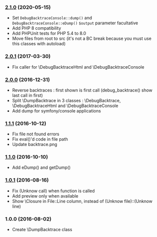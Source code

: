 ### [2.1.0](../../compare/2.0.1...2.1.0) (2020-05-15)

- Set `DebugBacktraceConsole::dump()` and `DebugBacktraceConsole::eDump()` `$output` parameter facultative
- Add PHP 8 compatibility
- Add PHPUnit tests for PHP 5.4 to 8.0
- Move files from root to src (it's not a BC break because you must use this classes with autoload)

### [2.0.1](../../compare/2.0.0...2.0.1) (2017-03-30)

- Fix caller for \DebugBacktraceHtml and \DebugBacktraceConsole

### [2.0.0](../../compare/1.1.1...2.0.0) (2016-12-31)

- Reverse backtraces : first shown is first call (debug_backtrace() show last call in first)
- Split \DumpBacktrace in 3 classes : \DebugBacktrace, \DebugBacktraceHtml and \DebugBacktraceConsole
- Add dump for symfony/console applications

### [1.1.1](../../compare/1.1.0...1.1.1) (2016-10-12)

- Fix file not found errors
- Fix eval()'d code in file path
- Update backtrace.png

### [1.1.0](../../compare/1.0.1...1.1.0) (2016-10-10)

- Add eDump() and getDump()

### [1.0.1](../../compare/1.0.0...1.0.1) (2016-08-16)

- Fix (Unknow call) when function is called
- Add preview only when available
- Show \Closure in File::Line column, instead of (Unknow file)::(Unknow line)

### 1.0.0 (2016-08-02)

- Create \DumpBacktrace class
